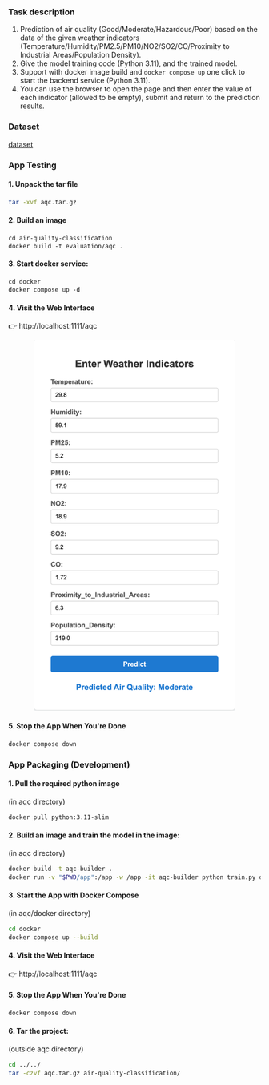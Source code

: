 ### Task description

1. Prediction of air quality (Good/Moderate/Hazardous/Poor) based on the data of the given weather indicators (Temperature/Humidity/PM2.5/PM10/NO2/SO2/CO/Proximity to Industrial Areas/Population Density).
2. Give the model training code (Python 3.11), and the trained model.
3. Support with docker image build and `docker compose up` one click to start the backend service (Python 3.11).
4. You can use the browser to open the page and then enter the value of each indicator (allowed to be empty), submit and return to the prediction results.

### Dataset

[dataset](./updated_pollution_dataset.csv)

### App Testing 

#### 1. Unpack the tar file

```bash
tar -xvf aqc.tar.gz
```

#### 2. Build an image

```shell
cd air-quality-classification
docker build -t evaluation/aqc .
```

#### 3. Start docker service:

```shell
cd docker
docker compose up -d
```
#### 4. Visit the Web Interface

👉 http://localhost:1111/aqc

<p align="center">
  <img src="https://github.com/HenryCZhang/coding-tasks/blob/main/air-quality-classification/README%20images/aqc%20form.png"  width="400" alt="aqc form">
</p>

#### 5. Stop the App When You're Done

```bash
docker compose down
```

### App Packaging (Development)

#### 1. Pull the required python image
(in aqc directory)
```bash
docker pull python:3.11-slim
```

#### 2. Build an image and train the model in the image:
(in aqc directory)
```bash
docker build -t aqc-builder .
docker run -v "$PWD/app":/app -w /app -it aqc-builder python train.py dataset.csv
```

#### 3. Start the App with Docker Compose
(in aqc/docker directory)
```bash
cd docker
docker compose up --build
```

#### 4. Visit the Web Interface

👉 http://localhost:1111/aqc

#### 5. Stop the App When You're Done

```bash
docker compose down
```
#### 6. Tar the project:
(outside aqc directory)
```bash
cd ../../
tar -czvf aqc.tar.gz air-quality-classification/
```


